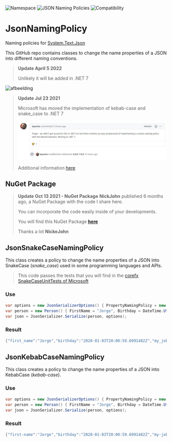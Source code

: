 ![Namespace](https://img.shields.io/static/v1?label=Namespace&message=System.Text.Json&color=green)
![JSON Naming Policies](https://img.shields.io/static/v1?label=JSON%20Naming%20Policies&message=kebab-case%20and%20snake_case&color=9cf)
![Compatibility](https://img.shields.io/static/v1?label=Compatibility&message=.NET%20Core%203.1%20and%20.NET%206&color=success)


# JsonNamingPolicy
Naming policies for [System.Text.Json](https://docs.microsoft.com/en-us/dotnet/api/system.text.json?view=netcore-3.1)

This GitHub repo contains classes to change the name properties of a JSON into different naming conventions.

> **Update April 5 2022**
> 
> Unlikely it will be added in .NET 7
> 
![afbeelding](https://user-images.githubusercontent.com/9028898/187986014-8d87f1f2-4e05-45fb-a256-6a8a802c0486.png)



> **Update Jul 23 2021**
> 
> Microsoft has moved the implementation of kebab-case and snake_case to .NET 7
>
> ![IMAGE](images/20210723.jpg)
>
> Additional information [here](https://github.com/dotnet/runtime/issues/782)


## NuGet Package

> **Update Oct 13 2021 - NuGet Package**
> **NickJohn** published 6 months ago, a NuGet Package with the code I share here.
> 
> You can incorporate the code easily inside of your developments.
> 
> You will find this NuGet Package **[here](https://www.nuget.org/packages/JorgeSerrano.Json.JsonSnakeCaseNamingPolicy)**
>  
> Thanks a lot **NickeJohn**
> 

## JsonSnakeCaseNamingPolicy
This class creates a policy to change the name properties of a JSON into SnakeCase (*snake_case*) used in some programming languages and APIs.

> This code passes the tests that you will find in the [corefx SnakeCaseUnitTests of Microsoft](https://github.com/hez2010/corefx/blob/c54ddc76da61c50576eff92e3add9caf7107f8af/src/System.Text.Json/tests/Serialization/SnakeCaseUnitTests.cs)

### Use

```csharp
var options = new JsonSerializerOptions() { PropertyNamingPolicy = new JsonSnakeCaseNamingPolicy() };
var person = new Person() { FirstName = "Jorge", Birthday = DateTime.UtcNow, MyJobCity = "Madrid" };
var json = JsonSerializer.Serialize(person, options);
```

### Result

```csharp
{"first_name":"Jorge","birthday":"2020-01-03T20:00:59.6991482Z","my_job_city":"Madrid"}
```

## JsonKebabCaseNamingPolicy
This class creates a policy to change the name properties of a JSON into KebabCase (*kebab-case*).

### Use

```csharp
var options = new JsonSerializerOptions() { PropertyNamingPolicy = new JsonKebabCaseNamingPolicy() };
var person = new Person() { FirstName = "Jorge", Birthday = DateTime.UtcNow, MyJobCity = "Madrid" };
var json = JsonSerializer.Serialize(person, options);
```

### Result

```csharp
{"first-name":"Jorge","birthday":"2020-01-03T20:00:59.6991482Z","my-job-city":"Madrid"}
```
